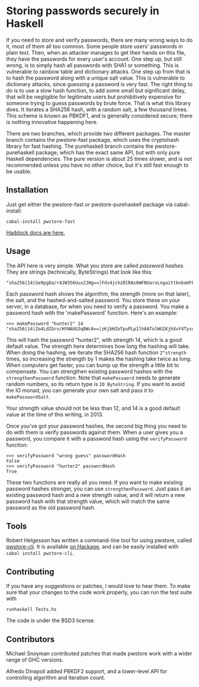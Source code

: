 Storing passwords securely in Haskell
=======================

If you need to store and verify passwords, there are many wrong ways to do it, most of them all too common. Some people store users' passwords in plain text. Then, when an attacker manages to get their hands on this file, they have the passwords for every user's account. One step up, but still wrong, is to simply hash all passwords with SHA1 or something. This is vulnerable to rainbow table and dictionary attacks. One step up from that is to hash the password along with a unique salt value. This is vulnerable to dictionary attacks, since guessing a password is very fast. The right thing to do is to use a slow hash function, to add some small but significant delay, that will be negligible for legitimate users but prohibitively expensive for someone trying to guess passwords by brute force. That is what this library does. It iterates a SHA256 hash, with a random salt, a few thousand times. This scheme is known as PBKDF1, and is generally considered secure; there is nothing innovative happening here.

There are two branches, which provide two different packages. The master branch
contains the pwstore-fast package, which uses the cryptohash library for fast
hashing. The purehaskell branch contains the pwstore-purehaskell package, which
has the exact same API, but with only pure Haskell dependencies. The pure
version is about 25 times slower, and is not recommended unless you have no
other choice, but it's still fast enough to be usable.

Installation
---------

Just get either the pwstore-fast or pwstore-purehaskell package via cabal-install:

    cabal-install pwstore-fast

[Haddock docs are here.](http://hackage.haskell.org/packages/archive/pwstore-fast/2.0/doc/html/Crypto-PasswordStore.html)


Usage
-----

The API here is very simple. What you store are called *password hashes*.  They are strings (technically, ByteStrings) that look like this:

    "sha256|14|Ge9pg8a/r4JW356Uux2JHg==|Fdv4jchzDlRAs6WFNUarxLngaittknbaHFFc0k8hAy0="

Each password hash shows the algorithm, the strength (more on that later),
the salt, and the hashed-and-salted password. You store these on your server,
in a database, for when you need to verify a password. You make a password
hash with the 'makePassword' function. Here's an example:

    >>> makePassword "hunter2" 14
    "sha256|14|Zo4LdZGrv/HYNAUG3q8WcA==|zKjbHZoTpuPLp1lh6ATolWGIKjhXvY4TysuKvqtNFyk="

This will hash the password "hunter2", with strength 14, which is a good default value. The strength here determines how long the hashing will take. When doing the hashing, we iterate the SHA256 hash function `2^strength` times, so increasing the strength by 1 makes the hashing take twice as long. When computers get faster, you can bump up the strength a little bit to compensate. You can strengthen existing password hashes with the `strengthenPassword` function. Note that `makePassword` needs to generate random numbers, so its return type is `IO ByteString`. If you want to avoid the IO monad, you can generate your own salt and pass it to `makePasswordSalt`.

Your strength value should not be less than 12, and 14 is a good default value at the time of this writing, in 2013.

Once you've got your password hashes, the second big thing you need to do with them is verify passwords against them. When a user gives you a password, you compare it with a password hash using the `verifyPassword` function:

    >>> verifyPassword "wrong guess" passwordHash
    False
    >>> verifyPassword "hunter2" passwordHash
    True

These two functions are really all you need. If you want to make existing password hashes stronger, you can use `strengthenPassword`. Just pass it an existing password hash and a new strength value, and it will return a new password hash with that strength value, which will match the same password as the old password hash.

Tools
-----

Robert Helgesson has written a command-line tool for using pwstore, called [pwstore-cli](http://darcsden.com/rycee/pwstore-cli). It is available [on Hackage](http://hackage.haskell.org/package/pwstore-cli-0.1), and can be easily installed with `cabal install pwstore-cli`.

Contributing
------

If you have any suggestions or patches, I would love to hear them. To make sure that your changes to the code work properly, you can run the test suite with

    runhaskell Tests.hs

The code is under the BSD3 license.

Contributors
------

Michael Snoyman contributed patches that made pwstore work with a wider range of GHC versions.

Alfredo Dinapoli added PBKDF2 support, and a lower-level API for controlling algorithm and iteration count.
